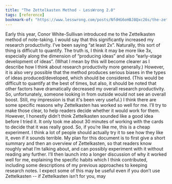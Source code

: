 ```yaml
---
title: "The Zettelkasten Method - LessWrong 2.0"
tags: [reference]
bookmark-of: "https://www.lesswrong.com/posts/NfdHG6oHBJ8Qxc26s/the-zettelkasten-method-1"
---
```

Early this year, Conor White-Sullivan introduced me to the Zettelkasten method of note-taking. I would say that this significantly increased my research productivity. I’ve been saying “at least 2x”. Naturally, this sort of thing is difficult to quantify. The truth is, I think it may be more like 3x, especially along the dimension of “producing ideas” and also “early-stage development of ideas”. (What I mean by this will become clearer as I describe how I think about research productivity more generally.) However, it is also very possible that the method produces serious biases in the types of ideas produced/developed, which should be considered. (This would be difficult to quantify at the best of times, but also, it should be noted that other factors have dramatically decreased my overall research productivity. So, unfortunately, someone looking in from outside would not see an overall boost. Still, my impression is that it's been very useful.) I think there are some specific reasons why Zettelkasten has worked so well for me. I’ll try to make those clear, to help readers decide whether it would work for them. However, I honestly didn’t think Zettelkasten sounded like a good idea before I tried it. It only took me about 30 minutes of working with the cards to decide that it was really good. So, if you’re like me, this is a cheap experiment. I think a lot of people should actually try it to see how they like it, even if it sounds terrible. My plan for this document is to first give a short summary and then an overview of Zettelkasten, so that readers know roughly what I’m talking about, and can possibly experiment with it without reading any further. I’ll then launch into a longer discussion of why it worked well for me, explaining the specific habits which I think contributed, including some descriptions of my previous approaches to keeping research notes. I expect some of this may be useful even if you don’t use Zettelkasten -- if Zettelkasten isn’t for you, may